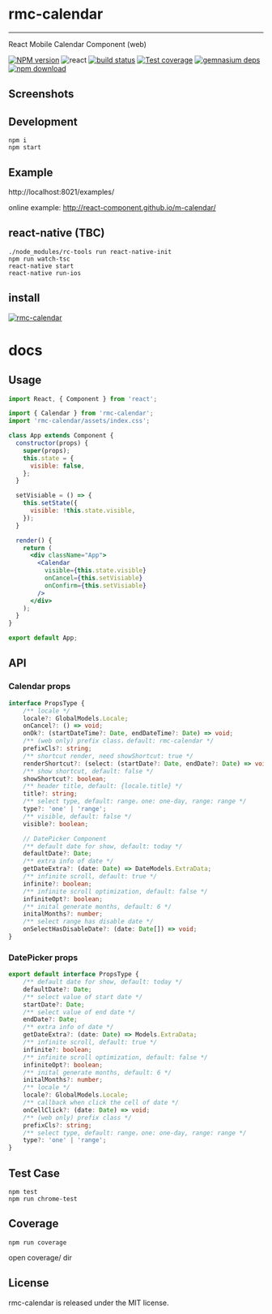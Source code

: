 # rmc-calendar
---

React Mobile Calendar Component (web)


[![NPM version][npm-image]][npm-url]
![react](https://img.shields.io/badge/react-%3E%3D_15.2.0-green.svg)
[![build status][travis-image]][travis-url]
[![Test coverage][coveralls-image]][coveralls-url]
[![gemnasium deps][gemnasium-image]][gemnasium-url]
[![npm download][download-image]][download-url]

[npm-image]: http://img.shields.io/npm/v/rmc-calendar.svg?style=flat-square
[npm-url]: http://npmjs.org/package/rmc-calendar
[travis-image]: https://img.shields.io/travis/react-component/m-calendar.svg?style=flat-square
[travis-url]: https://travis-ci.org/react-component/m-calendar
[coveralls-image]: https://img.shields.io/coveralls/react-component/m-calendar.svg?style=flat-square
[coveralls-url]: https://coveralls.io/r/react-component/m-calendar?branch=master
[gemnasium-image]: http://img.shields.io/gemnasium/react-component/m-calendar.svg?style=flat-square
[gemnasium-url]: https://gemnasium.com/react-component/m-calendar
[node-image]: https://img.shields.io/badge/node.js-%3E=_0.10-green.svg?style=flat-square
[node-url]: http://nodejs.org/download/
[download-image]: https://img.shields.io/npm/dm/rmc-calendar.svg?style=flat-square
[download-url]: https://npmjs.org/package/rmc-calendar

## Screenshots

<!-- <img src="https://os.alipayobjects.com/rmsportal/fOaDvpIJukLYznc.png" width="288"/> -->


## Development

```
npm i 
npm start
```

## Example

http://localhost:8021/examples/

online example: http://react-component.github.io/m-calendar/

## react-native (TBC)

```
./node_modules/rc-tools run react-native-init
npm run watch-tsc
react-native start
react-native run-ios
```

## install

[![rmc-calendar](https://nodei.co/npm/rmc-calendar.png)](https://npmjs.org/package/rmc-calendar)


# docs

## Usage
```jsx
import React, { Component } from 'react';

import { Calendar } from 'rmc-calendar';
import 'rmc-calendar/assets/index.css';

class App extends Component {
  constructor(props) {
    super(props);
    this.state = {
      visible: false,
    };
  }

  setVisiable = () => {
    this.setState({
      visible: !this.state.visible,
    });
  }

  render() {
    return (
      <div className="App">
        <Calendar
          visible={this.state.visible}
          onCancel={this.setVisiable}
          onConfirm={this.setVisiable}
        />
      </div>
    );
  }
}

export default App;
```

## API

### Calendar props
```ts
interface PropsType {
    /** locale */
    locale?: GlobalModels.Locale;
    onCancel?: () => void;
    onOk?: (startDateTime?: Date, endDateTime?: Date) => void;
    /** (web only) prefix class，default: rmc-calendar */
    prefixCls?: string;
    /** shortcut render, need showShortcut: true */
    renderShortcut?: (select: (startDate?: Date, endDate?: Date) => void) => React.ReactNode;
    /** show shortcut, default: false */
    showShortcut?: boolean;
    /** header title, default: {locale.title} */
    title?: string;
    /** select type, default: range，one: one-day, range: range */
    type?: 'one' | 'range';
    /** visible, default: false */
    visible?: boolean;

    // DatePicker Component
    /** default date for show, default: today */
    defaultDate?: Date;
    /** extra info of date */
    getDateExtra?: (date: Date) => DateModels.ExtraData;
    /** infinite scroll, default: true */
    infinite?: boolean;
    /** infinite scroll optimization, default: false */
    infiniteOpt?: boolean;
    /** inital generate months, default: 6 */
    initalMonths?: number;
    /** select range has disable date */
    onSelectHasDisableDate?: (date: Date[]) => void;
}
```

### DatePicker props
```ts
export default interface PropsType {
    /** default date for show, default: today */
    defaultDate?: Date;
    /** select value of start date */
    startDate?: Date;
    /** select value of end date */
    endDate?: Date;
    /** extra info of date */
    getDateExtra?: (date: Date) => Models.ExtraData;
    /** infinite scroll, default: true */
    infinite?: boolean;
    /** infinite scroll optimization, default: false */
    infiniteOpt?: boolean;
    /** inital generate months, default: 6 */
    initalMonths?: number;
    /** locale */
    locale?: GlobalModels.Locale;
    /** callback when click the cell of date */
    onCellClick?: (date: Date) => void;
    /** (web only) prefix class */
    prefixCls?: string;
    /** select type, default: range，one: one-day, range: range */
    type?: 'one' | 'range';
}
```

## Test Case

```
npm test
npm run chrome-test
```

## Coverage

```
npm run coverage
```

open coverage/ dir

## License

rmc-calendar is released under the MIT license.

